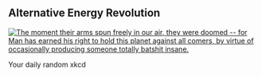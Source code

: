 ## Alternative Energy Revolution
[![The moment their arms spun freely in our air, they were doomed -- for Man has earned his right to hold this planet against all comers, by virtue of occasionally producing someone totally batshit insane.](https://imgs.xkcd.com/comics/alternative_energy_revolution.jpg)](https://xkcd.com/556/ "The moment their arms spun freely in our air, they were doomed -- for Man has earned his right to hold this planet against all comers, by virtue of occasionally producing someone totally batshit insane.")

Your daily random xkcd
